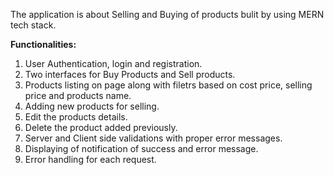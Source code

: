 The application is about Selling and Buying of products bulit by using MERN tech stack.

**Functionalities:**
1. User Authentication, login and registration.
2. Two interfaces for Buy Products and Sell products.
3. Products listing on page along with filetrs based on cost price, selling price and products name.
4. Adding new products for selling.
5. Edit the products details.
6. Delete the product added previously.
7. Server and Client side validations with proper error messages.
8. Displaying of notification of success and error message.
9. Error handling for each request.

